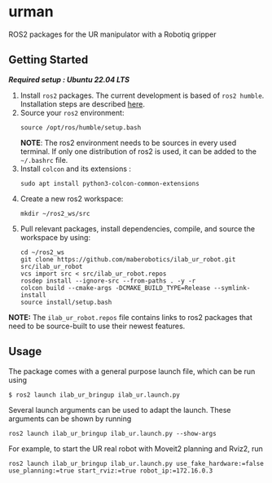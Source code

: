 # urman
ROS2 packages for the UR manipulator with a Robotiq gripper


## Getting Started
***Required setup : Ubuntu 22.04 LTS***

1.  Install `ros2` packages. The current development is based of `ros2 humble`. Installation steps are described [here](https://docs.ros.org/en/humble/Installation.html).
2. Source your `ros2` environment:
    ```shell
    source /opt/ros/humble/setup.bash
    ```
    **NOTE**: The ros2 environment needs to be sources in every used terminal. If only one distribution of ros2 is used, it can be added to the `~/.bashrc` file.
3. Install `colcon` and its extensions :
    ```shell
    sudo apt install python3-colcon-common-extensions
     ```
3. Create a new ros2 workspace:
    ```shell
    mkdir ~/ros2_ws/src
    ```
4. Pull relevant packages, install dependencies, compile, and source the workspace by using:
    ```shell
    cd ~/ros2_ws
    git clone https://github.com/maberobotics/ilab_ur_robot.git src/ilab_ur_robot
    vcs import src < src/ilab_ur_robot.repos
    rosdep install --ignore-src --from-paths . -y -r
    colcon build --cmake-args -DCMAKE_BUILD_TYPE=Release --symlink-install
    source install/setup.bash
    ```
**NOTE:** The `ilab_ur_robot.repos` file contains links to ros2 packages that need to be source-built to use their newest features.

## Usage
The package comes with a general purpose launch file, which can be run using 
```shell
$ ros2 launch ilab_ur_bringup ilab_ur.launch.py
```
Several launch arguments can be used to adapt the launch. These arguments can be shown by running 
```shell
ros2 launch ilab_ur_bringup ilab_ur.launch.py --show-args
```

For example, to start the UR real robot with Moveit2 planning and Rviz2, run
```shell
ros2 launch ilab_ur_bringup ilab_ur.launch.py use_fake_hardware:=false use_planning:=true start_rviz:=true robot_ip:=172.16.0.3
```